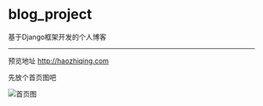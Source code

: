 # blog_project

基于Django框架开发的个人博客

***

预览地址 http://haozhiqing.com

先放个首页图吧

![首页图](https://dzwonsemrish7.cloudfront.net/items/282V3v3a2T3N3O2v2d0c/Jietu20180329-201638.jpg?v=10611521)
